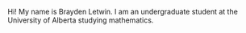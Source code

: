 Hi! My name is Brayden Letwin. I am an undergraduate student at the University of Alberta studying mathematics.

<!---
letwinbrayden/letwinbrayden is a ✨ special ✨ repository because its `README.md` (this file) appears on your GitHub profile.
You can click the Preview link to take a look at your changes.
--->
